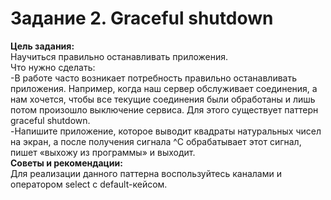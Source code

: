 # Задание 2. Graceful shutdown
**Цель задания:**  
Научиться правильно останавливать приложения.  
Что нужно сделать:  
-В работе часто возникает потребность правильно останавливать приложения. Например, когда наш сервер обслуживает соединения, а нам хочется, чтобы все текущие соединения были обработаны и лишь потом произошло выключение сервиса. Для этого существует паттерн graceful shutdown.  
-Напишите приложение, которое выводит квадраты натуральных чисел на экран, а после получения сигнала ^С обрабатывает этот сигнал, пишет «выхожу из программы» и выходит.  
**Советы и рекомендации:**  
Для реализации данного паттерна воспользуйтесь каналами и оператором select с default-кейсом.